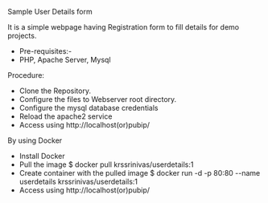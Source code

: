 Sample User Details form 

It is a simple webpage having Registration form to fill details for demo projects.

- Pre-requisites:-
- PHP, Apache Server, Mysql

Procedure:
- Clone the Repository.
- Configure the files to Webserver root directory.
- Configure the mysql database credentials
- Reload the apache2 service
- Access using http://localhost(or)pubip/

By using Docker
- Install Docker
- Pull the image
  $ docker pull krssrinivas/userdetails:1
- Create container with the pulled image
  $ docker run -d -p 80:80 --name userdetails krssrinivas/userdetails:1
- Access using http://localhost(or)pubip/
    
